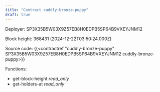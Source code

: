 ```yaml
---
title: "Contract cuddly-bronze-puppy"
draft: true
---
```

Deployer: SP3X35B5W03X9Z57EB8H0EDPB5SP64B9VXEYJNM12


 



Block height: 368431 (2024-12-22T03:50:24.000Z)

Source code: {{<contractref "cuddly-bronze-puppy" SP3X35B5W03X9Z57EB8H0EDPB5SP64B9VXEYJNM12 cuddly-bronze-puppy>}}

Functions:

* get-block-height _read_only_
* get-holders-at _read_only_

